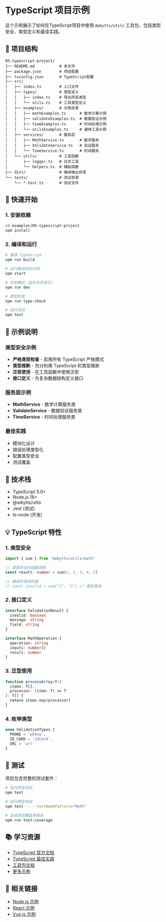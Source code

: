 # TypeScript 项目示例

这个示例展示了如何在TypeScript项目中使用 `@wbytts/utils` 工具包，包括类型安全、类型定义和最佳实践。

## 📁 项目结构

```
05-typescript-project/
├── README.md           # 本文件
├── package.json        # 项目配置
├── tsconfig.json       # TypeScript配置
├── src/
│   ├── index.ts        # 入口文件
│   ├── types/          # 类型定义
│   │   ├── index.ts    # 导出所有类型
│   │   └── utils.ts    # 工具类型定义
│   ├── examples/       # 示例目录
│   │   ├── mathExamples.ts      # 数学计算示例
│   │   ├── validateExamples.ts  # 数据验证示例
│   │   ├── timeExamples.ts      # 时间处理示例
│   │   └── utilsExamples.ts     # 通用工具示例
│   ├── services/       # 服务层
│   │   ├── MathService.ts       # 数学服务
│   │   ├── ValidateService.ts   # 验证服务
│   │   └── TimeService.ts       # 时间服务
│   └── utils/          # 工具函数
│       ├── logger.ts   # 日志工具
│       └── helpers.ts  # 辅助函数
├── dist/               # 编译输出目录
└── tests/              # 测试目录
    └── *.test.ts       # 测试文件
```

## 🚀 快速开始

### 1. 安装依赖

```bash
cd examples/05-typescript-project
npm install
```

### 2. 编译和运行

```bash
# 编译 TypeScript
npm run build

# 运行编译后的代码
npm start

# 开发模式（监听文件变化）
npm run dev

# 类型检查
npm run type-check

# 运行测试
npm test
```

## 📖 示例说明

### 类型安全示例
- **严格类型检查** - 启用所有 TypeScript 严格模式
- **类型推断** - 充分利用 TypeScript 的类型推断
- **泛型使用** - 在工具函数中使用泛型
- **接口定义** - 为复杂数据结构定义接口

### 服务层示例
- **MathService** - 数学计算服务类
- **ValidateService** - 数据验证服务类
- **TimeService** - 时间处理服务类

### 最佳实践
- 模块化设计
- 错误处理类型化
- 配置类型安全
- 测试覆盖

## 🔧 技术栈

- TypeScript 5.0+
- Node.js 18+
- @wbytts/utils
- Jest (测试)
- ts-node (开发)

## 💡 TypeScript 特性

### 1. 类型安全
```typescript
import { sum } from '@wbytts/utils/math'

// 类型安全的函数调用
const result: number = sum(1, 2, 3, 4, 5)

// 编译时错误检查
// const invalid = sum("1", "2") // 类型错误
```

### 2. 接口定义
```typescript
interface ValidationResult {
  isValid: boolean
  message: string
  field: string
}

interface MathOperation {
  operation: string
  inputs: number[]
  result: number
}
```

### 3. 泛型使用
```typescript
function processArray<T>(
  items: T[], 
  processor: (item: T) => T
): T[] {
  return items.map(processor)
}
```

### 4. 枚举类型
```typescript
enum ValidationTypes {
  PHONE = 'phone',
  ID_CARD = 'idCard',
  URL = 'url'
}
```

## 🧪 测试

项目包含完整的测试套件：

```bash
# 运行所有测试
npm test

# 运行特定测试
npm test -- --testNamePattern="Math"

# 生成测试覆盖率报告
npm run test:coverage
```

## 📚 学习资源

- [TypeScript 官方文档](https://www.typescriptlang.org/)
- [TypeScript 最佳实践](https://typescript-eslint.io/)
- [工具包文档](../../README.md)
- [更多示例](../README.md)

## 🔗 相关链接

- [Node.js 示例](../04-nodejs-project/)
- [React 示例](../03-react-project/)
- [Vue.js 示例](../02-vue-project/)
